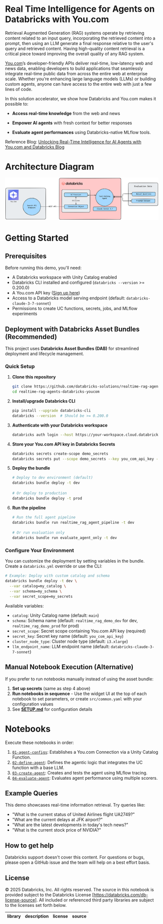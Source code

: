 # Real Time Intelligence for Agents on Databricks with You.com

Retrieval Augmented Generation (RAG) systems operate by retrieving content related to an input query, incorporating the retrieved content into a prompt, then using an LLM generate a final response relative to the user's query and retrieved content. Having high-quality content retrieval is a critical piece toward improving the overall quality of any RAG system.


[You.com](https://you.com)’s developer-friendly APIs deliver real-time, low-latency web and news data, enabling developers to build applications that seamlessly integrate real-time public data from across the entire web at enterprise scale. Whether you’re enhancing large language models (LLMs) or building custom agents, anyone can have access to the entire web with just a few lines of code. 


In this solution accelerator, we show how Databricks and You.com makes it possible to:

* **Access real-time knowledge** from the web and news

* **Empower AI agents** with fresh context for better responses

* **Evaluate agent performances** using Databricks-native MLflow tools.

Reference Blog:
[Unlocking Real-Time Intelligence for AI Agents with You.com and Databricks Blog](https://you.com/articles/unlocking-real-time-intelligence-for-ai-agents-with-you.com-and-databricks)

# Architecture Diagram

![Architecture Diagram](./assets/workflow.png)

# Getting Started

## Prerequisites

Before running this demo, you'll need:
- A Databricks workspace with Unity Catalog enabled
- Databricks CLI installed and configured (`databricks --version` >= 0.200.0)
- A You.com API key ([Sign up here](https://you.com/api))
- Access to a Databricks model serving endpoint (default: `databricks-claude-3-7-sonnet`)
- Permissions to create UC functions, secrets, jobs, and MLflow experiments

## Deployment with Databricks Asset Bundles (Recommended)

This project uses **Databricks Asset Bundles (DAB)** for streamlined deployment and lifecycle management.

### Quick Setup

1. **Clone this repository**
   ```bash
   git clone https://github.com/databricks-solutions/realtime-rag-agents-databricks-youcom.git
   cd realtime-rag-agents-databricks-youcom
   ```

2. **Install/upgrade Databricks CLI**
   ```bash
   pip install --upgrade databricks-cli
   databricks --version  # Should be >= 0.200.0
   ```

3. **Authenticate with your Databricks workspace**
   ```bash
   databricks auth login --host https://your-workspace.cloud.databricks.com
   ```

4. **Store your You.com API key in Databricks Secrets**
   ```bash
   databricks secrets create-scope demo_secrets
   databricks secrets put --scope demo_secrets --key you_com_api_key --string-value "YOUR_API_KEY"
   ```

5. **Deploy the bundle**
   ```bash
   # Deploy to dev environment (default)
   databricks bundle deploy -t dev

   # Or deploy to production
   databricks bundle deploy -t prod
   ```

6. **Run the pipeline**
   ```bash
   # Run the full agent pipeline
   databricks bundle run realtime_rag_agent_pipeline -t dev

   # Or run evaluation only
   databricks bundle run evaluate_agent_only -t dev
   ```

### Configure Your Environment

You can customize the deployment by setting variables in the bundle. Create a `databricks.yml` override or use the CLI:

```bash
# Example: Deploy with custom catalog and schema
databricks bundle deploy -t dev \
  --var catalog=my_catalog \
  --var schema=my_schema \
  --var secret_scope=my_secrets
```

Available variables:
- `catalog`: Unity Catalog name (default: `main`)
- `schema`: Schema name (default: `realtime_rag_demo_dev` for dev, `realtime_rag_demo_prod` for prod)
- `secret_scope`: Secret scope containing You.com API key (required)
- `secret_key`: Secret key name (default: `you_com_api_key`)
- `cluster_node_type`: Cluster node type (default: `i3.xlarge`)
- `llm_endpoint_name`: LLM endpoint name (default: `databricks-claude-3-7-sonnet`)

## Manual Notebook Execution (Alternative)

If you prefer to run notebooks manually instead of using the asset bundle:

1. **Set up secrets** (same as step 4 above)
2. **Run notebooks in sequence** - Use the widget UI at the top of each notebook to set parameters, or create `src/common.yaml` with your configuration values
3. See **[SETUP.md](./SETUP.md)** for configuration details

# Notebooks

Execute these notebooks in order:

1. [`01-agent-configs`](./src/01-agent-configs.ipynb): Establishes a You.com Connection via a Unity Catalog Function.
2. [`02-define-agent`](./src/02-define-agent.ipynb): Defines the agentic logic that integrates the UC function with a base LLM.
3. [`03-create-agent`](./src/03-create-agent.ipynb): Creates and tests the agent using MLflow tracing.
4. [`04-evaluate-agent`](./src/04-evaluate-agent.ipynb): Evaluates agent performance using multiple scorers.

## Example Queries

This demo showcases real-time information retrieval. Try queries like:
- "What is the current status of United Airlines flight UA2749?"
- "What are the current delays at JFK airport?"
- "What are the latest developments in today's tech news?"
- "What is the current stock price of NVIDIA?"

## How to get help

Databricks support doesn't cover this content. For questions or bugs, please open a GitHub issue and the team will help on a best effort basis.


## License

&copy; 2025 Databricks, Inc. All rights reserved. The source in this notebook is provided subject to the Databricks License [https://databricks.com/db-license-source].  All included or referenced third party libraries are subject to the licenses set forth below.

| library                                | description             | license    | source                                              |
|----------------------------------------|-------------------------|------------|-----------------------------------------------------|
